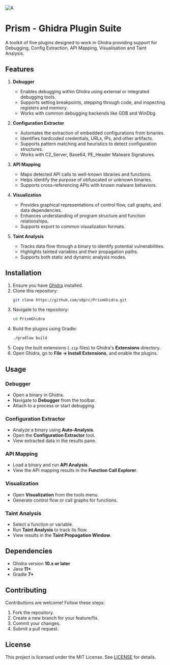 
![A](https://github.com/user-attachments/assets/4ddcfc8f-96ca-4b7d-a35a-692bdb115b85)
# Prism - Ghidra Plugin Suite
A toolkit of five plugins designed to work in Ghidra providing support for Debugging, Config Extraction, API Mapping, Visualisation and Taint Analysis.

## Features

1. **Debugger**
   - Enables debugging within Ghidra using external or integrated debugging tools.
   - Supports setting breakpoints, stepping through code, and inspecting registers and memory.
   - Works with common debugging backends like GDB and WinDbg.

2. **Configuration Extractor**
   - Automates the extraction of embedded configurations from binaries.
   - Identifies hardcoded credentials, URLs, IPs, and other artifacts.
   - Supports pattern matching and heuristics to detect configuration structures.
   - Works with C2_Server, Base64, PE_Header Malware Signatures.

3. **API Mapping**
   - Maps detected API calls to well-known libraries and functions.
   - Helps identify the purpose of obfuscated or unknown binaries.
   - Supports cross-referencing APIs with known malware behaviors.

4. **Visualization**
   - Provides graphical representations of control flow, call graphs, and data dependencies.
   - Enhances understanding of program structure and function relationships.
   - Supports export to common visualization formats.

5. **Taint Analysis**
   - Tracks data flow through a binary to identify potential vulnerabilities.
   - Highlights tainted variables and their propagation paths.
   - Supports both static and dynamic analysis modes.

## Installation

1. Ensure you have [Ghidra](https://github.com/NationalSecurityAgency/ghidra) installed.
2. Clone this repository:
   ```sh
   git clone https://github.com/x0prc/PrismGhidra.git
   ```
3. Navigate to the repository:
   ```sh
   cd PrismGhidra
   ```
4. Build the plugins using Gradle:
   ```sh
   ./gradlew build
   ```
5. Copy the built extensions (`.zip` files) to Ghidra's **Extensions** directory.
6. Open Ghidra, go to **File → Install Extensions**, and enable the plugins.

## Usage

### Debugger 
- Open a binary in Ghidra.
- Navigate to **Debugger** from the toolbar.
- Attach to a process or start debugging.

### Configuration Extractor 
- Analyze a binary using **Auto-Analysis**.
- Open the **Configuration Extractor** tool.
- View extracted data in the results pane.

### API Mapping 
- Load a binary and run **API Analysis**.
- View the API mapping results in the **Function Call Explorer**.

### Visualization 
- Open **Visualization** from the tools menu.
- Generate control flow or call graphs for functions.

### Taint Analysis 
- Select a function or variable.
- Run **Taint Analysis** to track its flow.
- View results in the **Taint Propagation Window**.

## Dependencies
- Ghidra version **10.x or later**
- Java **11+**
- Gradle **7+**

## Contributing
Contributions are welcome! Follow these steps:
1. Fork the repository.
2. Create a new branch for your feature/fix.
3. Commit your changes.
4. Submit a pull request.

## License
This project is licensed under the MIT License. See [LICENSE](LICENSE) for details.

